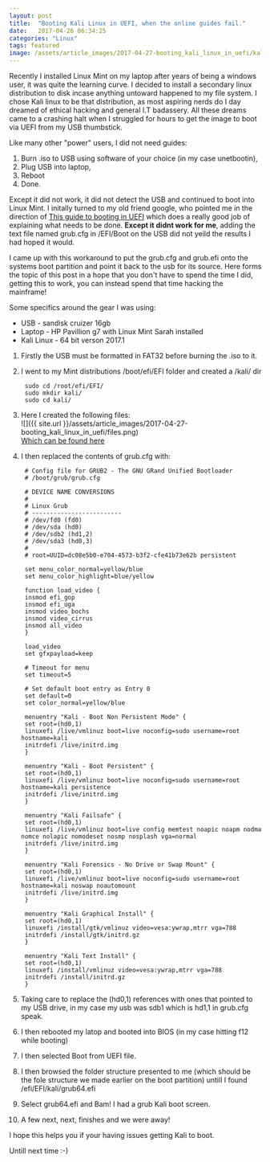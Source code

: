 ```yaml
---
layout: post
title:  "Booting Kali Linux in UEFI, when the online guides fail."
date:   2017-04-26 06:34:25
categories: "Linux"
tags: featured
image: /assets/article_images/2017-04-27-booting_kali_linux_in_uefi/kali.jpg
---
```

Recently I installed Linux Mint on my laptop after years of being a windows user, it was quite the learning curve. I decided to install a secondary linux distribution to disk incase anything untoward happened to my file system. I chose Kali linux to be that distribution, as most aspiring nerds do I day dreamed of ethical hacking and general I.T badassery. All these dreams came to a crashing halt when I struggled for hours to get the image to boot via UEFI from my USB thumbstick. 

Like many other "power" users, I did not need guides:
1. Burn .iso to USB using software of your choice (in my case unetbootin), 
2. Plug USB into laptop, 
3. Reboot 
4. Done. 

Except it did not work, it did not detect the USB and continued to boot into Linux Mint. I initally turned to my old friend google, who pointed me in the direction of [This guide to booting in UEFI](https://forums.kali.org/showthread.php?271-How-to-EFI-install-Kali-Linux) which does a really good job of explaining what needs to be done. **Except it didnt work for me**, adding the text file named grub.cfg in /EFI/Boot on the USB did not yeild the results I had hoped it would.

I came up with this workaround to put the grub.cfg and grub.efi onto the systems boot partition and point it back to the usb for its source. Here forms the topic of this post in a hope that you don't have to spend the time I did, getting this to work, you can instead spend that time hacking the mainframe!

Some specifics around the gear I was using:
* USB - sandisk cruizer 16gb
* Laptop - HP Pavillion g7 with Linux Mint Sarah installed
* Kali Linux - 64 bit verson 2017.1

1. Firstly the USB must be formatted in FAT32 before burning the .iso to it.
2. I went to my Mint distributions /boot/efi/EFI folder and created a /kali/ dir

		sudo cd /root/efi/EFI/
		sudo mkdir kali/
		sudo cd kali/

3. Here I created the following files:<br />
![]({{ site.url }}/assets/article_images/2017-04-27-booting_kali_linux_in_uefi/files.png)<br />
[Which can be found here](http://archives.fedoraproject.org/pub/archive/fedora/linux/releases/18/Fedora/x86_64/os/EFI/BOOT/)<br />
4. I then replaced the contents of grub.cfg with:

		# Config file for GRUB2 - The GNU GRand Unified Bootloader
		# /boot/grub/grub.cfg

		# DEVICE NAME CONVERSIONS
		#
		# Linux Grub
		# -------------------------
		# /dev/fd0 (fd0)
		# /dev/sda (hd0)
		# /dev/sdb2 (hd1,2)
		# /dev/sda3 (hd0,3)
		#
		# root=UUID=dc08e5b0-e704-4573-b3f2-cfe41b73e62b persistent

		set menu_color_normal=yellow/blue
		set menu_color_highlight=blue/yellow

		function load_video {
		insmod efi_gop
		insmod efi_uga
		insmod video_bochs
		insmod video_cirrus
		insmod all_video
		}

		load_video
		set gfxpayload=keep

		# Timeout for menu
		set timeout=5

		# Set default boot entry as Entry 0
		set default=0
		set color_normal=yellow/blue

		menuentry "Kali - Boot Non Persistent Mode" {
		set root=(hd0,1)
		linuxefi /live/vmlinuz boot=live noconfig=sudo username=root hostname=kali
		initrdefi /live/initrd.img
		}

		menuentry "Kali - Boot Persistent" {
		set root=(hd0,1)
		linuxefi /live/vmlinuz boot=live noconfig=sudo username=root hostname=kali persistence
		initrdefi /live/initrd.img
		}

		menuentry "Kali Failsafe" {
		set root=(hd0,1)
		linuxefi /live/vmlinuz boot=live config memtest noapic noapm nodma nomce nolapic nomodeset nosmp nosplash vga=normal
		initrdefi /live/initrd.img
		}

		menuentry "Kali Forensics - No Drive or Swap Mount" {
		set root=(hd0,1)
		linuxefi /live/vmlinuz boot=live noconfig=sudo username=root hostname=kali noswap noautomount
		initrdefi /live/initrd.img
		}

		menuentry "Kali Graphical Install" {
		set root=(hd0,1)
		linuxefi /install/gtk/vmlinuz video=vesa:ywrap,mtrr vga=788
		initrdefi /install/gtk/initrd.gz
		}

		menuentry "Kali Text Install" {
		set root=(hd0,1)
		linuxefi /install/vmlinuz video=vesa:ywrap,mtrr vga=788
		initrdefi /install/initrd.gz
		}

5. Taking care to replace the (hd0,1) references with ones that pointed to my USB drive, in my case my usb was sdb1 which is hd1,1 in grub.cfg speak.
6. I then rebooted my latop and booted into BIOS (in my case hitting f12 while booting)
7. I then selected Boot from UEFI file.
8. I then browsed the folder structure presented to me (which should be the fole structure we made earlier on the boot partition) untill I found  /efi/EFI/kali/grub64.efi
9. Select grub64.efi and Bam! I had a grub Kali boot screen.
10. A few next, next, finishes and we were away!

I hope this helps you if your having issues getting Kali to boot.

Untill next time :-)



<!--
Jekyll also offers powerful support for code snippets:

{% highlight ruby %}
def print_hi(name)
  puts "Hi, #{name}"
end
print_hi('Tom')
#=> prints 'Hi, Tom' to STDOUT.
{% endhighlight %}

Check out the [Jekyll docs][jekyll] for more info on how to get the most out of Jekyll. File all bugs/feature requests at [Jekyll’s GitHub repo][jekyll-gh]. If you have questions, you can ask them on [Jekyll’s dedicated Help repository][jekyll-help].

{% highlight js %}

<footer class="site-footer">
 <a class="subscribe" href="{{ "/feed.xml" | prepend: site.baseurl }}"> <span class="tooltip"> <i class="fa fa-rss"></i> Subscribe!</span></a>
  <div class="inner">a
   <section class="copyright">All content copyright <a href="mailto:{{ site.email}}">{{ site.name }}</a> &copy; {{ site.time | date: '%Y' }} &bull; All rights reserved.</section>
   <section class="poweredby">Made with <a href="http://jekyllrb.com"> Jekyll</a></section>
  </div>
</footer>
{% endhighlight %}


[jekyll]:      http://jekyllrb.com
[jekyll-gh]:   https://github.com/jekyll/jekyll
[jekyll-help]: https://github.com/jekyll/jekyll-help

-->
